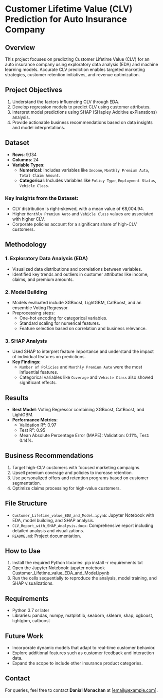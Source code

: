 # Customer Lifetime Value (CLV) Prediction for Auto Insurance Company

## Overview
This project focuses on predicting Customer Lifetime Value (CLV) for an auto insurance company using exploratory data analysis (EDA) and machine learning models. Accurate CLV prediction enables targeted marketing strategies, customer retention initiatives, and revenue optimization.

## Project Objectives
1. Understand the factors influencing CLV through EDA.
2. Develop regression models to predict CLV using customer attributes.
3. Interpret model predictions using SHAP (SHapley Additive exPlanations) analysis.
4. Provide actionable business recommendations based on data insights and model interpretations.

## Dataset
- **Rows**: 9,134  
- **Columns**: 24  
- **Variable Types**:
  - **Numerical**: Includes variables like `Income`, `Monthly Premium Auto`, `Total Claim Amount`.
  - **Categorical**: Includes variables like `Policy Type`, `Employment Status`, `Vehicle Class`.

### Key Insights from the Dataset:
- CLV distribution is right-skewed, with a mean value of €8,004.94.
- Higher `Monthly Premium Auto` and `Vehicle Class` values are associated with higher CLV.
- Corporate policies account for a significant share of high-CLV customers.

## Methodology
### 1. Exploratory Data Analysis (EDA)
- Visualized data distributions and correlations between variables.
- Identified key trends and outliers in customer attributes like income, claims, and premium amounts.

### 2. Model Building
- Models evaluated include XGBoost, LightGBM, CatBoost, and an ensemble Voting Regressor.
- Preprocessing steps:
  - One-hot encoding for categorical variables.
  - Standard scaling for numerical features.
  - Feature selection based on correlation and business relevance.

### 3. SHAP Analysis
- Used SHAP to interpret feature importance and understand the impact of individual features on predictions.
- **Key Findings**:
  - `Number of Policies` and `Monthly Premium Auto` were the most influential features.
  - Categorical variables like `Coverage` and `Vehicle Class` also showed significant effects.

## Results
- **Best Model**: Voting Regressor combining XGBoost, CatBoost, and LightGBM.
- **Performance Metrics**:
  - Validation R²: 0.97  
  - Test R²: 0.95  
  - Mean Absolute Percentage Error (MAPE): Validation: 0.11%, Test: 0.14%.

## Business Recommendations
1. Target high-CLV customers with focused marketing campaigns.
2. Upsell premium coverage and policies to increase retention.
3. Use personalized offers and retention programs based on customer segmentation.
4. Optimize claims processing for high-value customers.

## File Structure
- `Customer_Lifetime_value_EDA_and_Model.ipynb`: Jupyter Notebook with EDA, model building, and SHAP analysis.
- `CLV_Report_with_SHAP_Analysis.docx`: Comprehensive report including detailed analysis and visualizations.
- `README.md`: Project documentation.

## How to Use
1. Install the required Python libraries: pip install -r requirements.txt
2. Open the Jupyter Notebook: jupyter notebook Customer_Lifetime_value_EDA_and_Model.ipynb
3. Run the cells sequentially to reproduce the analysis, model training, and SHAP visualizations.

## Requirements
- Python 3.7 or later
- Libraries: pandas, numpy, matplotlib, seaborn, sklearn, shap, xgboost, lightgbm, catboost

## Future Work
- Incorporate dynamic models that adapt to real-time customer behavior.
- Explore additional features such as customer feedback and interaction data.
- Expand the scope to include other insurance product categories.

## Contact
For queries, feel free to contact **Danial Monachan** at [email@example.com].

